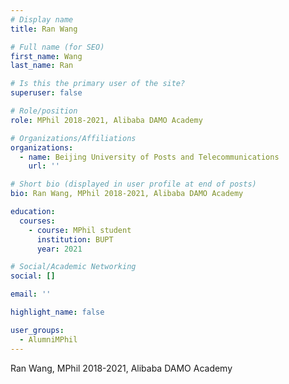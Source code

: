 ```yaml
---
# Display name
title: Ran Wang

# Full name (for SEO)
first_name: Wang
last_name: Ran

# Is this the primary user of the site?
superuser: false

# Role/position
role: MPhil 2018-2021, Alibaba DAMO Academy

# Organizations/Affiliations
organizations:
  - name: Beijing University of Posts and Telecommunications
    url: ''

# Short bio (displayed in user profile at end of posts)
bio: Ran Wang, MPhil 2018-2021, Alibaba DAMO Academy

education:
  courses:
    - course: MPhil student
      institution: BUPT
      year: 2021

# Social/Academic Networking
social: []

email: ''

highlight_name: false

user_groups:
  - AlumniMPhil
---
```

Ran Wang, MPhil 2018-2021, Alibaba DAMO Academy
